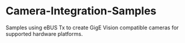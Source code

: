 # Camera-Integration-Samples
Samples using eBUS Tx to create GigE Vision compatible cameras for supported hardware platforms.
